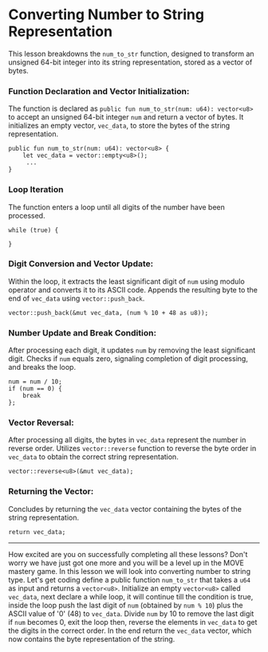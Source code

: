 # Converting Number to String Representation

This lesson breakdowns the `num_to_str` function, designed to transform an unsigned 64-bit integer into its string representation, stored as a vector of bytes.

### Function Declaration and Vector Initialization:

   The function is declared as `public fun num_to_str(num: u64): vector<u8>` to accept an unsigned 64-bit integer `num` and return a vector of bytes.
   It initializes an empty vector, `vec_data`, to store the bytes of the string representation.

   ```move
   public fun num_to_str(num: u64): vector<u8> {
       let vec_data = vector::empty<u8>();
        ...
   }
   ```
### Loop Iteration

   The function enters a loop until all digits of the number have been processed.

   ```move
   while (true) {
      
   }
   ```
### Digit Conversion and Vector Update:

   Within the loop, it extracts the least significant digit of `num` using modulo operator and converts it to its ASCII code.
   Appends the resulting byte to the end of `vec_data` using `vector::push_back`.

   ```move
   vector::push_back(&mut vec_data, (num % 10 + 48 as u8));
   ```
### Number Update and Break Condition:
   After processing each digit, it updates `num` by removing the least significant digit.
   Checks if `num` equals zero, signaling completion of digit processing, and breaks the loop.

   ```move
   num = num / 10;
   if (num == 0) {
       break
   };
   ```
### Vector Reversal:

After processing all digits, the bytes in `vec_data` represent the number in reverse order.
Utilizes `vector::reverse` function to reverse the byte order in `vec_data` to obtain the correct string representation.

   ```move
   vector::reverse<u8>(&mut vec_data);
   ```
### Returning the Vector:
Concludes by returning the `vec_data` vector containing the bytes of the string representation.
   ```move
   return vec_data;
   ```

---
How excited are you on successfully completing all these lessons? Don't worry we have just got one more and you will be a level up in the MOVE mastery game. In this lesson we will look into converting number to string type. Let's get coding define a public function `num_to_str` that takes a `u64` as input and returns a `vector<u8>`. Initialize an empty `vector<u8>` called `vec_data`, next declare a while loop, it will continue till the condition is true, inside the loop push the last digit of `num` (obtained by `num % 10`) plus the ASCII value of '0' (48) to `vec_data`. Divide `num` by 10 to remove the last digit if `num` becomes 0, exit the loop then, reverse the elements in `vec_data` to get the digits in the correct order. In the end return the `vec_data` vector, which now contains the byte representation of the string.